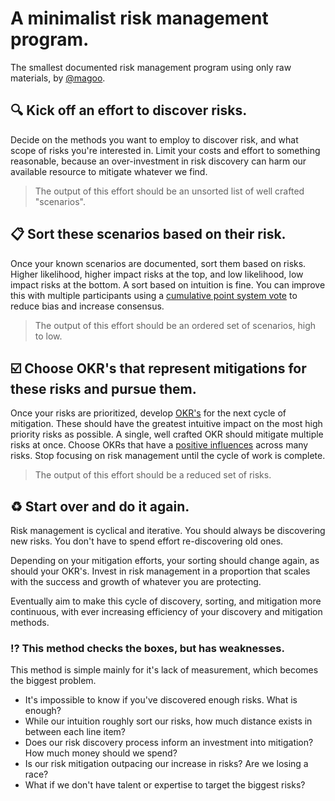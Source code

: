 # A minimalist risk management program.
The smallest documented risk management program using only raw materials, by [@magoo](https://www.twitter.com/magoo).

## :mag: Kick off an effort to discover risks.
Decide on the methods you want to employ to discover risk, and what scope of risks you're interested in. Limit your costs and effort to something reasonable, because an over-investment in risk discovery can harm our available resource to mitigate whatever we find.

> The output of this effort should be an unsorted list of well crafted "scenarios".

## :clipboard: Sort these scenarios based on their risk.
Once your known scenarios are documented, sort them based on risks. Higher likelihood, higher impact risks at the top, and low likelihood, low impact risks at the bottom. A sort based on intuition is fine. You can improve this with multiple participants using a [cumulative point system vote](https://en.wikipedia.org/wiki/Cumulative_voting) to reduce bias and increase consensus.

> The output of this effort should be an ordered set of scenarios, high to low.

## :ballot_box_with_check: Choose OKR's that represent mitigations for these risks and pursue them.
Once your risks are prioritized, develop [OKR's](https://en.wikipedia.org/wiki/OKR) for the next cycle of mitigation. These should have the greatest intuitive impact on the most high priority risks as possible. A single, well crafted OKR should mitigate multiple risks at once. Choose OKRs that have a [positive influences](https://medium.com/starting-up-security/the-five-factors-used-to-secure-systems-7f58be0f447f) across many risks. Stop focusing on risk management until the cycle of work is complete.

> The output of this effort should be a reduced set of risks.

## :recycle: Start over and do it again.
Risk management is cyclical and iterative. You should always be discovering new risks. You don't have to spend effort re-discovering old ones.

Depending on your mitigation efforts, your sorting should change again, as should your OKR's. Invest in risk management in a proportion that scales with the success and growth of whatever you are protecting.

Eventually aim to make this cycle of discovery, sorting, and mitigation more continuous, with ever increasing efficiency of your discovery and mitigation methods.

### :interrobang: This method checks the boxes, but has weaknesses.
This method is simple mainly for it's lack of measurement, which becomes the biggest problem.

- It's impossible to know if you've discovered enough risks. What is enough?
- While our intuition roughly sort our risks, how much distance exists in between each line item?
- Does our risk discovery process inform an investment into mitigation? How much money should we spend?
- Is our risk mitigation outpacing our increase in risks? Are we losing a race?
- What if we don't have talent or expertise to target the biggest risks?
